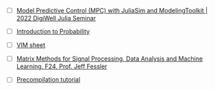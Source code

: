 
- [ ] [Model Predictive Control (MPC) with JuliaSim and ModelingToolkit | 2022 DigiWell Julia Seminar](https://www.youtube.com/watch?v=SkmCe6fScJI)

- [ ] [Introduction to Probability](https://www.youtube.com/playlist?list=PLUl4u3cNGP60hI9ATjSFgLZpbNJ7myAg6)

- [ ] [VIM sheet](https://vimsheet.com/)

- [ ] [Matrix Methods for Signal Processing, Data Analysis and Machine Learning, F24, Prof. Jeff Fessler](https://web.eecs.umich.edu/~fessler/course/551/)

- [ ] [Precompilation tutorial](https://julialang.org/blog/2021/01/precompile_tutorial/)

